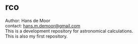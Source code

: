 # rco
Author: Hans de Moor</br>
contact: hans.m.demoor@gmail.com</br>
This is a development repository for astronomical calculations.</br>
This is also my first repository.</br>

